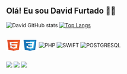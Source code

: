 

## Olá! Eu sou David Furtado 🖐🏻
![David GitHub stats](https://github-readme-stats.vercel.app/api?username=davidfurtadoo&show_icons=true&theme=tokyonight)
[![Top Langs](https://github-readme-stats.vercel.app/api/top-langs/?username=davidfurtadoo&show_icons=true&theme=tokyonight)](https://github.com/davidfurtadoo/github-readme-stats)
<div style="display: inline_block"><br>
  <img align="center" alt="HTML" height="30" width="40" src="https://raw.githubusercontent.com/devicons/devicon/master/icons/html5/html5-original.svg">
  <img align="center" alt="CSS" height="30" width="40" src="https://raw.githubusercontent.com/devicons/devicon/master/icons/css3/css3-original.svg">
  <img align="center" alt="PHP" height="30" width="40" src="https://cdn.jsdelivr.net/gh/devicons/devicon/icons/php/php-original.svg">
  <img align="center" alt="SWIFT" height="30" width="40" src="https://cdn.jsdelivr.net/gh/devicons/devicon/icons/swift/swift-original.svg">
  <img align="center" alt="POSTGRESQL" height="30" width="40" src="https://cdn.jsdelivr.net/gh/devicons/devicon/icons/postgresql/postgresql-original.svg">
</div>

  
  ##
 
<div> 
  <a href="https://www.instagram.com/david.f_00/" target="_blank"><img src="https://img.shields.io/badge/-Instagram-%23E4405F?style=for-the-badge&logo=instagram&logoColor=white" target="_blank"></a>
  <a href = "mailto:davidfurtado00@outlook.com"><img src="https://img.shields.io/badge/Microsoft_Outlook-0078D4?style=for-the-badge&logo=microsoft-outlook&logoColor=white" target="_blank"></a>
  <a href="https://www.linkedin.com/in/david-furtado-59929316a" target="_blank"><img src="https://img.shields.io/badge/-LinkedIn-%230077B5?style=for-the-badge&logo=linkedin&logoColor=white" target="_blank"></a> 
 
</div>

